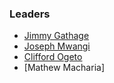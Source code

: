 ### Leaders

* [Jimmy Gathage](mailto:jimmy.gathage@owasp.org)
* [Joseph Mwangi](mailto:joseph.mwangi@owasp.org)
* [Clifford Ogeto](mailto:clifford.ogeto@owasp.org)
* [Mathew Macharia]
